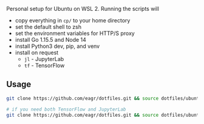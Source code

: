 Personal setup for Ubuntu on WSL 2. Running the scripts will

* copy everything in `cp/` to your home directory
* set the default shell to zsh
* set the environment variables for HTTP/S proxy
* install Go 1.15.5 and Node 14
* install Python3 dev, pip, and venv
* install on request
    * `jl` - JupyterLab
    * `tf` - TensorFlow

## Usage

```sh
git clone https://github.com/eagr/dotfiles.git && source dotfiles/ubuntu.sh

# if you need both TensorFlow and JupyterLab
git clone https://github.com/eagr/dotfiles.git && source dotfiles/ubuntu.sh tf jl
```
